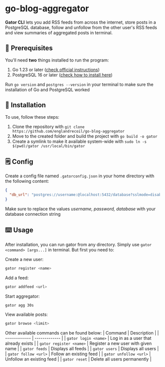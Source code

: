 # go-blog-aggregator

**Gator CLI** lets you add RSS feeds from across the internet, store posts in a PostgreSQL database, follow and unfollow from the other user's RSS feeds and view summaries of aggregated posts in terminal.

## 🚀 Prerequisites
You'll need **two** things installed to run the program:
1. Go 1.23 or later ([check official instructions](https://go.dev))
2. PostgreSQL 16 or later ([check how to install here](https://www.postgresql.org))

Run `go version` and `postgres --version` in your terminal to make sure the installation of Go and PostgreSQL worked

## :minidisc: Installation
To use, follow these steps:
1. Clone the repository with `git clone https://github.com/englandrecoil/go-blog-aggregator`
2. Move to the created folder and build the project with `go build -o gator`
3. Create a symlink to make it available system-wide with `sudo ln -s $(pwd)/gator /usr/local/bin/gator`

## :spiral_notepad: Config
Create a config file named `.gatorconfig.json` in your home directory with the following content:
```json
{
  "db_url": "postgres://username:@localhost:5432/database?sslmode=disable"
}
```
Make sure to replace the values _username, password, database_ with your database connection string


## :keyboard: Usage
After installation, you can run gator from any directory. Simply use `gator <command> [args...]` in terminal. But first you need to:

Create a new user:
```bash
gator register <name>
```

Add a feed:
```bash
gator addfeed <url>
```

Start aggregator:
```bash
gator agg 30s
```

View available posts:
```bash
gator browse <limit>
```

Other available commands can be found below:
| Command  | Description |
| ------------- | ------------- |
| `gator login <name>`  | Log in as a user that already exists |
| `gator register <name>`  | Register a new user with given name |
| `gator feeds` | Displays all feeds |
| `gator users` | Displays all users |
| `gator follow <url>` | Follow an existing feed |
| `gator unfollow <url>` | Unfollow an existing feed |
| `gator reset` | Delete all users permanently |
